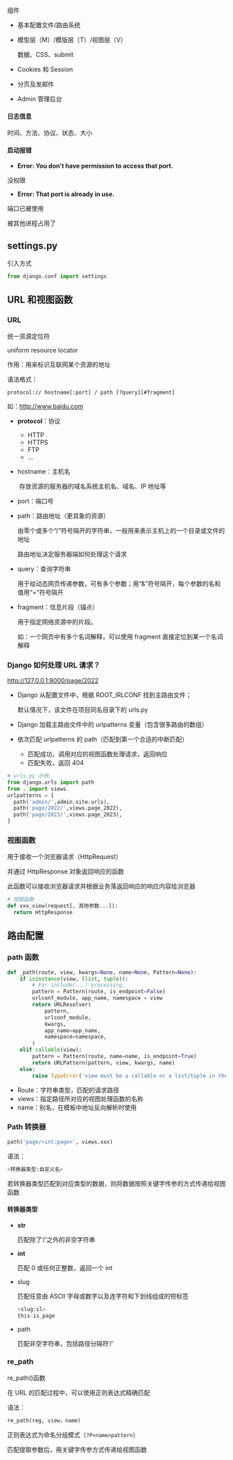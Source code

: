 组件

- 基本配置文件/路由系统

- 模型层（M）/模版层（T）/视图层（V）

  数据、CSS、submit

- Cookies 和 Session

- 分页及发邮件

- Admin 管理后台















#### 日志信息

时间、方法、协议、状态、大小



#### 启动报错

- **Error: You don't have permission to access that port.**

没权限

- **Error: That port is already in use.**

端口已被使用

被其他进程占用了





## settings.py

引入方式

```python
from django.conf import settings
```







## URL 和视图函数

### URL

统一资源定位符

uniform resource locator

作用：用来标识互联网某个资源的地址

语法格式：

```shell
protocol:// hostname[:port] / path [?query][#fragment]
```

如：http://www.baidu.com

- **protocol**：协议

  - HTTP
  - HTTPS
  - FTP
  - …

- hostname：主机名

  ​	存放资源的服务器的域名系统主机名、域名、IP 地址等

- port：端口号

- path：路由地址（更具象的资源）

  由零个或多个“/”符号隔开的字符串，一般用来表示主机上的一个目录或文件的地址

  路由地址决定服务器端如何处理这个请求

- query：查询字符串

  用于给动态网页传递参数，可有多个参数；用“&”符号隔开，每个参数的名和值用“=”符号隔开

- fragment：信息片段（锚点）

  用于指定网络资源中的片段。

  如：一个网页中有多个名词解释，可以使用 fragment 直接定位到某一个名词解释



### Django 如何处理 URL 请求？

http://127.0.0.1:8000/page/2022

- Django 从配置文件中，根据 ROOT_IRLCONF 找到主路由文件；

  默认情况下，该文件在项目同名目录下的 urls.py

- Django 加载主路由文件中的 urlpatterns 变量（包含很多路由的数组）

- 依次匹配 urlpatterns 的 path（匹配到第一个合适的中断匹配）

  - 匹配成功，调用对应的视图函数处理请求，返回响应
  - 匹配失败，返回 404

```python
# urls.py 示例
from django.urls import path
from . import views
urlpatterns = [
  path('admin/',admin.site.urls),
  path('page/2022/',views.page_2022),
  path('page/2023/',views.page_2023),
]
```





### 视图函数

用于接收一个浏览器请求（HttpRequest）

并通过 HttpResponse 对象返回响应的函数

此函数可以接收浏览器请求并根据业务落返回响应的响应内容给浏览器

```python
# 视图函数
def xxx_view(request[, 其他参数...]):
  return HttpResponse
```



## 路由配置

### path 函数

```python
def _path(route, view, kwargs=None, name=None, Pattern=None):
    if isinstance(view, (list, tuple)):
        # For include(...) processing.
        pattern = Pattern(route, is_endpoint=False)
        urlconf_module, app_name, namespace = view
        return URLResolver(
            pattern,
            urlconf_module,
            kwargs,
            app_name=app_name,
            namespace=namespace,
        )
    elif callable(view):
        pattern = Pattern(route, name=name, is_endpoint=True)
        return URLPattern(pattern, view, kwargs, name)
    else:
        raise TypeError('view must be a callable or a list/tuple in the case of include().')
```

- Route：字符串类型，匹配的请求路径
- views：指定路径所对应的视图处理函数的名称
- name：别名，在模板中地址反向解析时使用



### Path 转换器

```python
path('page/<int:page>', views.xxx)
```



语法：

```python
<转换器类型:自定义名>
```



若转换器类型匹配到对应类型的数据，则将数据按照关键字传参的方式传递给视图函数



#### 转换器类型

- **str**

  匹配除了‘/’之外的非空字符串

- **int**

  匹配 0 或任何正整数，返回一个 int

- slug

  匹配任意由 ASCII 字母或数字以及连字符和下划线组成的短标签

  ```python
  <slug:sl>
  this-is_page
  ```

- path

  匹配非空字符串，包括路径分隔符‘/’



### re_path

re_path()函数

在 URL 的匹配过程中，可以使用正则表达式精确匹配

语法：

```python
re_path(reg, view，name)
```



正则表达式为命名分组模式（`?P<name>pattern`）

匹配提取参数后，用关键字传参方式传递给视图函数







